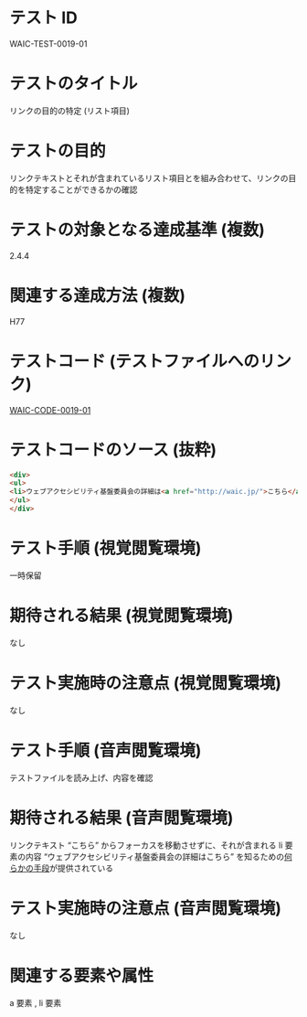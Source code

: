 

# テスト ID
WAIC-TEST-0019-01

# テストのタイトル
リンクの目的の特定 (リスト項目)

# テストの目的
リンクテキストとそれが含まれているリスト項目とを組み合わせて、リンクの目的を特定することができるかの確認

# テストの対象となる達成基準 (複数)
2.4.4

# 関連する達成方法 (複数)
H77

# テストコード (テストファイルへのリンク)
[WAIC-CODE-0019-01](https://waic.github.io/as_test/WAIC-CODE/WAIC-CODE-0019-01.html)

# テストコードのソース (抜粋)
```html
<div>
<ul>
<li>ウェブアクセシビリティ基盤委員会の詳細は<a href="http://waic.jp/">こちら</a>。</li>
</ul>
</div>

```
# テスト手順 (視覚閲覧環境)
一時保留

# 期待される結果 (視覚閲覧環境)
なし

# テスト実施時の注意点 (視覚閲覧環境)
なし

# テスト手順 (音声閲覧環境)
テストファイルを読み上げ、内容を確認

# 期待される結果 (音声閲覧環境)
リンクテキスト “こちら” からフォーカスを移動させずに、それが含まれる li 要素の内容 “ウェブアクセシビリティ基盤委員会の詳細はこちら” を知るための[何らかの手段](https://github.com/waic/as_test/blob/master/term.md#%E4%BD%95%E3%82%89%E3%81%8B%E3%81%AE%E6%89%8B%E6%AE%B5)が提供されている

# テスト実施時の注意点 (音声閲覧環境)
なし

# 関連する要素や属性
a 要素 , li 要素


